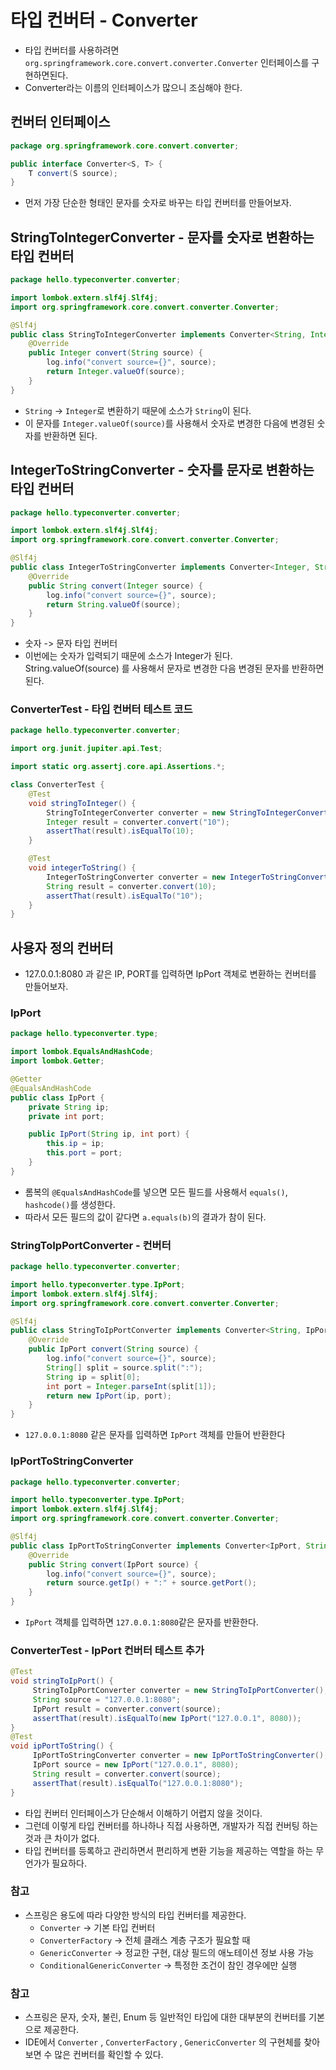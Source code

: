 # 타입 컨버터 - Converter
- 타입 컨버터를 사용하려면 `org.springframework.core.convert.converter.Converter`
인터페이스를 구현하면된다.
- Converter라는 이름의 인터페이스가 많으니 조심해야 한다.

## 컨버터 인터페이스 
```java
package org.springframework.core.convert.converter;

public interface Converter<S, T> {
    T convert(S source);
}
```
- 먼저 가장 단순한 형태인 문자를 숫자로 바꾸는 타입 컨버터를 만들어보자.

## StringToIntegerConverter - 문자를 숫자로 변환하는 타입 컨버터
```java
package hello.typeconverter.converter;

import lombok.extern.slf4j.Slf4j;
import org.springframework.core.convert.converter.Converter;

@Slf4j
public class StringToIntegerConverter implements Converter<String, Integer> {
    @Override
    public Integer convert(String source) {
        log.info("convert source={}", source);
        return Integer.valueOf(source);
    }
}
```
- `String` -> `Integer`로 변환하기 때문에 소스가 `String`이 된다.
- 이 문자를 `Integer.valueOf(source)`를 사용해서 숫자로 변경한 다음에 변경된 숫자를 반환하면 된다.

## IntegerToStringConverter - 숫자를 문자로 변환하는 타입 컨버터
```java
package hello.typeconverter.converter;

import lombok.extern.slf4j.Slf4j;
import org.springframework.core.convert.converter.Converter;

@Slf4j
public class IntegerToStringConverter implements Converter<Integer, String> {
    @Override
    public String convert(Integer source) {
        log.info("convert source={}", source);
        return String.valueOf(source);
    }
}
```
- 숫자 -> 문자 타입 컨버터
- 이번에는 숫자가 입력되기 때문에 소스가 Integer가 된다. String.valueOf(source) 를 사용해서 문자로
변경한 다음 변경된 문자를 반환하면 된다.

### ConverterTest - 타입 컨버터 테스트 코드
```java
package hello.typeconverter.converter;

import org.junit.jupiter.api.Test;

import static org.assertj.core.api.Assertions.*;

class ConverterTest {
    @Test
    void stringToInteger() {
        StringToIntegerConverter converter = new StringToIntegerConverter();
        Integer result = converter.convert("10");
        assertThat(result).isEqualTo(10);
    }

    @Test
    void integerToString() {
        IntegerToStringConverter converter = new IntegerToStringConverter();
        String result = converter.convert(10);
        assertThat(result).isEqualTo("10");
    }
}
```
## 사용자 정의 컨버터
- 127.0.0.1:8080 과 같은 IP, PORT를 입력하면 IpPort 객체로 변환하는 컨버터를 만들어보자.

### IpPort
```java
package hello.typeconverter.type;

import lombok.EqualsAndHashCode;
import lombok.Getter;

@Getter
@EqualsAndHashCode
public class IpPort {
    private String ip;
    private int port;

    public IpPort(String ip, int port) {
        this.ip = ip;
        this.port = port;
    }
}
```
- 롬복의 `@EqualsAndHashCode`를 넣으면 모든 필드를 사용해서 `equals()`, `hashcode()`를 생성한다.
- 따라서 모든 필드의 값이 같다면 `a.equals(b)`의 결과가 참이 된다.

### StringToIpPortConverter - 컨버터
```java
package hello.typeconverter.converter;

import hello.typeconverter.type.IpPort;
import lombok.extern.slf4j.Slf4j;
import org.springframework.core.convert.converter.Converter;

@Slf4j
public class StringToIpPortConverter implements Converter<String, IpPort> {
    @Override
    public IpPort convert(String source) {
        log.info("convert source={}", source);
        String[] split = source.split(":");
        String ip = split[0];
        int port = Integer.parseInt(split[1]);
        return new IpPort(ip, port);
    }
}
```
- `127.0.0.1:8080` 같은 문자를 입력하면 `IpPort` 객체를 만들어 반환한다

### IpPortToStringConverter
```java
package hello.typeconverter.converter;

import hello.typeconverter.type.IpPort;
import lombok.extern.slf4j.Slf4j;
import org.springframework.core.convert.converter.Converter;

@Slf4j
public class IpPortToStringConverter implements Converter<IpPort, String> {
    @Override
    public String convert(IpPort source) {
        log.info("convert source={}", source);
        return source.getIp() + ":" + source.getPort();
    }
}
```
- `IpPort` 객체를 입력하면 `127.0.0.1:8080`같은 문자를 반환한다.

### ConverterTest - IpPort 컨버터 테스트 추가
```java
@Test
void stringToIpPort() {
     StringToIpPortConverter converter = new StringToIpPortConverter();
     String source = "127.0.0.1:8080";
     IpPort result = converter.convert(source);
     assertThat(result).isEqualTo(new IpPort("127.0.0.1", 8080));
}
@Test
void ipPortToString() {
     IpPortToStringConverter converter = new IpPortToStringConverter();
     IpPort source = new IpPort("127.0.0.1", 8080);
     String result = converter.convert(source);
     assertThat(result).isEqualTo("127.0.0.1:8080");
}
```
- 타입 컨버터 인터페이스가 단순해서 이해하기 어렵지 않을 것이다. 
- 그런데 이렇게 타입 컨버터를 하나하나 직접 사용하면, 개발자가 직접 컨버팅 하는 것과 큰 차이가 없다.
- 타입 컨버터를 등록하고 관리하면서 편리하게 변환 기능을 제공하는 역할을 하는 무언가가 필요하다.

### 참고
- 스프링은 용도에 따라 다양한 방식의 타입 컨버터를 제공한다.
    - `Converter` -> 기본 타입 컨버터
    - `ConverterFactory` -> 전체 클래스 계층 구조가 필요할 때
    - `GenericConverter` -> 정교한 구현, 대상 필드의 애노테이션 정보 사용 가능
    - `ConditionalGenericConverter` -> 특정한 조건이 참인 경우에만 실행

### 참고
- 스프링은 문자, 숫자, 불린, Enum 등 일반적인 타입에 대한 대부분의 컨버터를 기본으로 제공한다.
- IDE에서 `Converter` , `ConverterFactory` , `GenericConverter` 의 구현체를 찾아보면 수 많은 컨버터를 확인할 수 있다.

